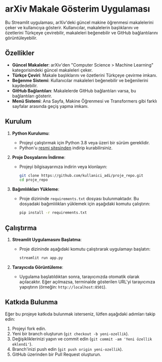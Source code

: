 # arXiv Makale Gösterim Uygulaması

Bu Streamlit uygulaması, arXiv'deki güncel makine öğrenmesi makalelerini çeker ve kullanıcıya gösterir. Kullanıcılar, makalelerin başlıklarını ve özetlerini Türkçeye çevirebilir, makaleleri beğenebilir ve GitHub bağlantılarını görüntüleyebilir.

## Özellikler

- **Güncel Makaleler**: arXiv'den "Computer Science > Machine Learning" kategorisindeki güncel makaleleri çeker.
- **Türkçe Çeviri**: Makale başlıklarını ve özetlerini Türkçeye çevirme imkanı.
- **Beğenme Sistemi**: Kullanıcılar makaleleri beğenebilir ve beğenilerini kaydedebilir.
- **GitHub Bağlantıları**: Makalelerde GitHub bağlantıları varsa, bu bağlantıları gösterir.
- **Menü Sistemi**: Ana Sayfa, Makine Öğrenmesi ve Transformers gibi farklı sayfalar arasında geçiş yapma imkanı.

## Kurulum

1. **Python Kurulumu**:
   - Projeyi çalıştırmak için Python 3.8 veya üzeri bir sürüm gereklidir.
   - Python'u [resmi sitesinden](https://www.python.org/downloads/) indirip kurabilirsiniz.

2. **Proje Dosyalarını İndirme**:
   - Projeyi bilgisayarınıza indirin veya klonlayın:
     ```bash
     git clone https://github.com/kullanici_adi/proje_repo.git
     cd proje_repo
     ```

3. **Bağımlılıkları Yükleme**:
   - Proje dizininde `requirements.txt` dosyası bulunmaktadır. Bu dosyadaki bağımlılıkları yüklemek için aşağıdaki komutu çalıştırın:
     ```bash
     pip install -r requirements.txt
     ```

## Çalıştırma

1. **Streamlit Uygulamasını Başlatma**:
   - Proje dizininde aşağıdaki komutu çalıştırarak uygulamayı başlatın:
     ```bash
     streamlit run app.py
     ```

2. **Tarayıcıda Görüntüleme**:
   - Uygulama başlatıldıktan sonra, tarayıcınızda otomatik olarak açılacaktır. Eğer açılmazsa, terminalde gösterilen URL'yi tarayıcınıza yapıştırın (örneğin: `http://localhost:8501`).

## Katkıda Bulunma

Eğer bu projeye katkıda bulunmak isterseniz, lütfen aşağıdaki adımları takip edin:

1. Projeyi fork edin.
2. Yeni bir branch oluşturun (`git checkout -b yeni-ozellik`).
3. Değişikliklerinizi yapın ve commit edin (`git commit -am 'Yeni özellik eklendi'`).
4. Branch'inizi push edin (`git push origin yeni-ozellik`).
5. GitHub üzerinden bir Pull Request oluşturun.
